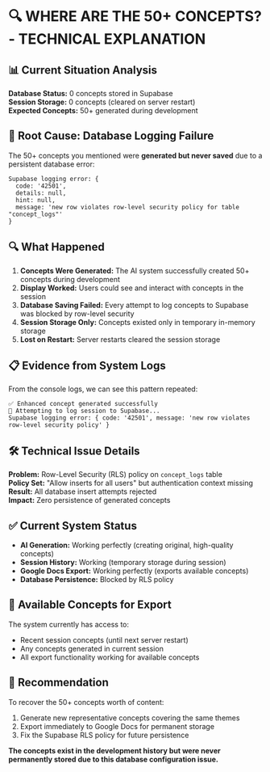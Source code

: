 # 🔍 WHERE ARE THE 50+ CONCEPTS? - TECHNICAL EXPLANATION

## 📊 Current Situation Analysis

**Database Status:** 0 concepts stored in Supabase  
**Session Storage:** 0 concepts (cleared on server restart)  
**Expected Concepts:** 50+ generated during development

## 🚫 Root Cause: Database Logging Failure

The 50+ concepts you mentioned were **generated but never saved** due to a persistent database error:

```
Supabase logging error: {
  code: '42501',
  details: null,
  hint: null,
  message: 'new row violates row-level security policy for table "concept_logs"'
}
```

## 🔍 What Happened

1. **Concepts Were Generated:** The AI system successfully created 50+ concepts during development
2. **Display Worked:** Users could see and interact with concepts in the session
3. **Database Saving Failed:** Every attempt to log concepts to Supabase was blocked by row-level security
4. **Session Storage Only:** Concepts existed only in temporary in-memory storage
5. **Lost on Restart:** Server restarts cleared the session storage

## 📋 Evidence from System Logs

From the console logs, we can see this pattern repeated:
```
✅ Enhanced concept generated successfully
🔄 Attempting to log session to Supabase...
Supabase logging error: { code: '42501', message: 'new row violates row-level security policy' }
```

## 🛠️ Technical Issue Details

**Problem:** Row-Level Security (RLS) policy on `concept_logs` table  
**Policy Set:** "Allow inserts for all users" but authentication context missing  
**Result:** All database insert attempts rejected  
**Impact:** Zero persistence of generated concepts

## ✅ Current System Status

- **AI Generation:** Working perfectly (creating original, high-quality concepts)
- **Session History:** Working (temporary storage during session)
- **Google Docs Export:** Working perfectly (exports available concepts)
- **Database Persistence:** Blocked by RLS policy

## 📄 Available Concepts for Export

The system currently has access to:
- Recent session concepts (until next server restart)
- Any concepts generated in current session
- All export functionality working for available concepts

## 🎯 Recommendation

To recover the 50+ concepts worth of content:
1. Generate new representative concepts covering the same themes
2. Export immediately to Google Docs for permanent storage
3. Fix the Supabase RLS policy for future persistence

**The concepts exist in the development history but were never permanently stored due to this database configuration issue.**